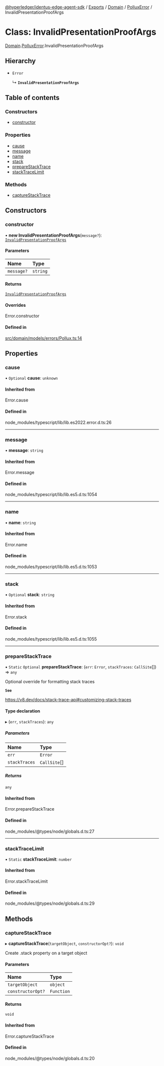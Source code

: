 [@hyperledger/identus-edge-agent-sdk](../README.md) / [Exports](../modules.md) / [Domain](../modules/Domain.md) / [PolluxError](../modules/Domain.PolluxError.md) / InvalidPresentationProofArgs

# Class: InvalidPresentationProofArgs

[Domain](../modules/Domain.md).[PolluxError](../modules/Domain.PolluxError.md).InvalidPresentationProofArgs

## Hierarchy

- `Error`

  ↳ **`InvalidPresentationProofArgs`**

## Table of contents

### Constructors

- [constructor](Domain.PolluxError.InvalidPresentationProofArgs.md#constructor)

### Properties

- [cause](Domain.PolluxError.InvalidPresentationProofArgs.md#cause)
- [message](Domain.PolluxError.InvalidPresentationProofArgs.md#message)
- [name](Domain.PolluxError.InvalidPresentationProofArgs.md#name)
- [stack](Domain.PolluxError.InvalidPresentationProofArgs.md#stack)
- [prepareStackTrace](Domain.PolluxError.InvalidPresentationProofArgs.md#preparestacktrace)
- [stackTraceLimit](Domain.PolluxError.InvalidPresentationProofArgs.md#stacktracelimit)

### Methods

- [captureStackTrace](Domain.PolluxError.InvalidPresentationProofArgs.md#capturestacktrace)

## Constructors

### constructor

• **new InvalidPresentationProofArgs**(`message?`): [`InvalidPresentationProofArgs`](Domain.PolluxError.InvalidPresentationProofArgs.md)

#### Parameters

| Name | Type |
| :------ | :------ |
| `message?` | `string` |

#### Returns

[`InvalidPresentationProofArgs`](Domain.PolluxError.InvalidPresentationProofArgs.md)

#### Overrides

Error.constructor

#### Defined in

[src/domain/models/errors/Pollux.ts:14](https://github.com/hyperledger/identus-edge-agent-sdk-ts/blob/7eadfa3c5dda4c81079844b2a47014b3c9b03dac/src/domain/models/errors/Pollux.ts#L14)

## Properties

### cause

• `Optional` **cause**: `unknown`

#### Inherited from

Error.cause

#### Defined in

node_modules/typescript/lib/lib.es2022.error.d.ts:26

___

### message

• **message**: `string`

#### Inherited from

Error.message

#### Defined in

node_modules/typescript/lib/lib.es5.d.ts:1054

___

### name

• **name**: `string`

#### Inherited from

Error.name

#### Defined in

node_modules/typescript/lib/lib.es5.d.ts:1053

___

### stack

• `Optional` **stack**: `string`

#### Inherited from

Error.stack

#### Defined in

node_modules/typescript/lib/lib.es5.d.ts:1055

___

### prepareStackTrace

▪ `Static` `Optional` **prepareStackTrace**: (`err`: `Error`, `stackTraces`: `CallSite`[]) => `any`

Optional override for formatting stack traces

**`See`**

https://v8.dev/docs/stack-trace-api#customizing-stack-traces

#### Type declaration

▸ (`err`, `stackTraces`): `any`

##### Parameters

| Name | Type |
| :------ | :------ |
| `err` | `Error` |
| `stackTraces` | `CallSite`[] |

##### Returns

`any`

#### Inherited from

Error.prepareStackTrace

#### Defined in

node_modules/@types/node/globals.d.ts:27

___

### stackTraceLimit

▪ `Static` **stackTraceLimit**: `number`

#### Inherited from

Error.stackTraceLimit

#### Defined in

node_modules/@types/node/globals.d.ts:29

## Methods

### captureStackTrace

▸ **captureStackTrace**(`targetObject`, `constructorOpt?`): `void`

Create .stack property on a target object

#### Parameters

| Name | Type |
| :------ | :------ |
| `targetObject` | `object` |
| `constructorOpt?` | `Function` |

#### Returns

`void`

#### Inherited from

Error.captureStackTrace

#### Defined in

node_modules/@types/node/globals.d.ts:20
